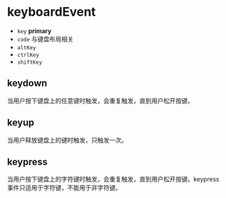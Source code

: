 # keyboardEvent
* `key`   **primary**  
* `code`  与键盘布局相关  
* `altKey`<abbr class="icon icon-deprecated"></abbr>
* `ctrlKey`  
* `shiftKey`  
## keydown
当用户按下键盘上的任意键时触发，会重复触发，直到用户松开按键。
## keyup
当用户释放键盘上的键时触发，只触发一次。
## keypress
当用户按下键盘上的字符键时触发，会重复触发，直到用户松开按键。keypress事件只适用于字符键，不能用于非字符键。


<style>
  .icon-deprecated {
  -webkit-mask-image: url(/img/deprecated.svg);
  mask-image: url(/img/deprecated.svg);
  background-color: #ff707f;
}
.icon {
  display: inline-block;
  width: 15px;
  height: 15px;
}

</style>
